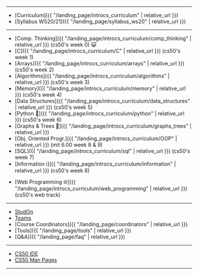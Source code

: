 ***

* [Curriculum]({{ "/landing_page/introcs_curriculum" | relative_url }})
* [Syllabus WS20/21]({{ "/landing_page/syllabus_ws20" | relative_url }})

***

* [Comp. Thinking]({{ "/landing_page/introcs_curriculum/comp_thinking" | relative_url }}) (cs50's week 0) 😺
* [C]({{ "/landing_page/introcs_curriculum/C" | relative_url }}) (cs50's week 1)
* [Arrays]({{ "/landing_page/introcs_curriculum/arrays" | relative_url }}) (cs50's week 2)
* [Algorithms]({{ "/landing_page/introcs_curriculum/algorithms" | relative_url }}) (cs50's week 3)
* [Memory]({{ "/landing_page/introcs_curriculum/memory" | relative_url }}) (cs50's week 4)
* [Data Structures]({{ "/landing_page/introcs_curriculum/data_structures" | relative_url }}) (cs50's week 5)
* [Python 🐍]({{ "/landing_page/introcs_curriculum/python" | relative_url }}) (cs50's week 6)
* [Graphs & Trees 🎄]({{ "/landing_page/introcs_curriculum/graphs_trees" | relative_url }})
* [Obj. Oriented Progr.]({{ "/landing_page/introcs_curriculum/OOP" | relative_url }}) (mit 6.00 week 8 & 9)
* [SQL]({{ "/landing_page/introcs_curriculum/sql" | relative_url }}) (cs50's week 7)
* [Information ℹ️]({{ "/landing_page/introcs_curriculum/information" | relative_url }}) (cs50's week 8)
<!-- * [HTML, CSS & JS]({{ "/landing_page/introcs_curriculum/html_css_js" | relative_url }}) (cs50's web track) -->
* [Web Programming 🌐]({{ "/landing_page/introcs_curriculum/web_programming" | relative_url }}) (cs50's web track)

***

* [StudOn](https://www.studon.fau.de/studon/goto.php?target=crs_2677128)
* [Teams](https://teams.microsoft.com/l/team/19%3a927d10574d0a47e1b523c54d0aec17c3%40thread.tacv2/conversations?groupId=9dcb9c5c-dd8f-4a92-bd93-ed7ae3519007&tenantId=b2efcef3-8496-40b8-9de8-f135982f3461)
* [Course Coordinators]({{ "/landing_page/coordinators" | relative_url }})
* [Tools]({{ "/landing_page/tools" | relative_url }})
* [Q&A]({{ "/landing_page/faq" | relative_url }})

***

* [CS50 IDE](https://ide.cs50.io/)
* [CS50 Man Pages](https://man.cs50.io/)

***
